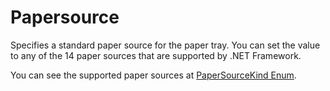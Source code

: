 # Papersource

Specifies a standard paper source for the paper tray. You can set the value to any of the 14 paper sources that are supported by .NET Framework. 

You can see the supported paper sources at [PaperSourceKind Enum](https://learn.microsoft.com/en-us/dotnet/api/system.drawing.printing.papersourcekind).